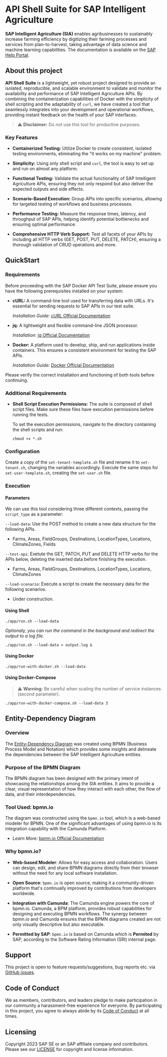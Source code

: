 # API Shell Suite for SAP Intelligent Agriculture

**SAP Intelligent Agriculture (SIA)** enables agribusinesses to sustainably increase farming efficiency by digitizing their farming processes and services from plan-to-harvest, taking advantage of data science and machine learning capabilities. The documentation is available on the [SAP Help Portal](https://help.sap.com/docs/SAP_INTELLIGENT_AGRICULTURE).

## About this project

**API Shell Suite** is a lightweight, yet robust project designed to provide an isolated, reproducible, and scalable environment to validate and monitor the availability and performance of SAP Intelligent Agriculture APIs. By combining the containerization capabilities of Docker with the simplicity of shell scripting and the adaptability of `curl`, we have created a tool that seamlessly integrates into your development and operational workflows, providing instant feedback on the health of your SAP interfaces.

> ⚠️ **Disclaimer:** Do not use this tool for productive purposes.

### Key Features

- **Containerized Testing:** Utilize Docker to create consistent, isolated testing environments, eliminating the "it works on my machine" problem.

- **Simplicity:** Using only shell script and `curl`, the tool is easy to set up and run on almost any platform.

- **Functional Testing:** Validate the actual functionality of SAP Intelligent Agriculture APIs, ensuring they not only respond but also deliver the expected outputs and side effects.

- **Scenario-Based Execution:** Group APIs into specific scenarios, allowing for targeted testing of workflows and business processes.

- **Performance Testing:** Measure the response times, latency, and throughput of SAP APIs, helping identify potential bottlenecks and ensuring optimal performance.

- **Comprehensive HTTP Verb Support:** Test all facets of your APIs by including all HTTP verbs (GET, POST, PUT, DELETE, PATCH), ensuring a thorough validation of CRUD operations and more.

## QuickStart

### Requirements

Before proceeding with the SAP Docker API Test Suite, please ensure you have the following prerequisites installed on your system:

- **cURL:** A command-line tool used for transferring data with URLs. It's essential for sending requests to SAP APIs in our test suite.
  
  *Installation Guide:* [cURL Official Documentation](https://curl.se/docs/install.html)

- **jq:** A lightweight and flexible command-line JSON processor.

  *Installation:* [jq Official Documentation](https://stedolan.github.io/jq/download/)

- **Docker:** A platform used to develop, ship, and run applications inside containers. This ensures a consistent environment for testing the SAP APIs.

  *Installation Guide:* [Docker Official Documentation](https://docs.docker.com/get-docker/)

Please verify the correct installation and functioning of both tools before continuing.

### Additional Requirements

- **Shell Script Execution Permissions:** The suite is composed of shell script files. Make sure these files have execution permissions before running the tests.

  To set the execution permissions, navigate to the directory containing the shell scripts and run:

  ```
  chmod +x *.sh
  ```
### Configuration

Create a copy of the `set-tenant-template.sh` file and rename it to `set-tenant.sh`, changing the variables accordingly. Execute the same steps for `set-user-template.sh`, creating the `set-user.sh` file.

### Execution

#### Parameters

We can use this tool considering three different contexts, passing the `script_type` as a parameter:

`--load-data`: Use the POST method to create a new data structure for the following APIs.
- Farms, Areas, FieldGroups, Destinations, LocationTypes, Locations, ClimateZones, Fields

`--test-api`: Exetute the GET, PATCH, PUT and DELETE HTTP verbs for the APIs below, deleting the inserted data before finishing the execution.
- Farms, Areas, FieldGroups, Destinations, LocationTypes, Locations, ClimateZones

`--load-scenario`: Execute a script to create the necessary data for the following scenarios.
- Under construction.

#### Using Shell

```
./app/run.sh --load-data
```
*Optionaly, you can run the command in the background and redirect the output to a log file.*

```
./app/run.sh --load-data > output.log &
```

#### Using Docker

```
./app/run-with-docker.sh --load-data
```

#### Using Docker-Compose

> ⚠️ **Warning:** Be careful when scaling the number of service instances (second parameter).

```
./app/run-with-docker-compose.sh --load-data 3
```

## Entity-Dependency Diagram

### Overview

The [Entity-Dependency Diagram](diagrams/entity-dependency.svg) was created using BPMN (Business Process Model and Notation) which provides some insights and delineate the dependencies between the SAP Intelligent Agriculture entities.

### Purpose of the BPMN Diagram

The BPMN diagram has been designed with the primary intent of showcasing the relationships among the SIA entities. It aims to provide a clear, visual representation of how they interact with each other, the flow of data, and their interdependencies.

### Tool Used: bpmn.io

The diagram was constructed using the `bpmn.io` tool, which is a web-based modeler for BPMN. One of the significant advantages of using bpmn.io is its integration capability with the Camunda Platform. 
- *Learn More:* [bpmn.io Official Documentation](https://bpmn.io/toolkit/bpmn-js/)

### Why bpmn.io?

- **Web-based Modeler**: Allows for easy access and collaboration. Users can design, edit, and share BPMN diagrams directly from their browser without the need for any local software installation.
  
- **Open Source**: `bpmn.io` is open source, making it a community-driven platform that's continually improved by contributions from developers worldwide.
  
- **Integration with Camunda**: The Camunda engine powers the core of bpmn.io. Camunda, a BPM platform, provides robust capabilities for designing and executing BPMN workflows. The synergy between bpmn.io and Camunda ensures that the BPMN diagrams created are not only visually descriptive but also executable.

- **Permitted by SAP**: `bpmn.io` is based on Camunda which is **Permited** by SAP, according to the Software Rating Information (SRI) internal page.

## Support

This project is open to feature requests/suggestions, bug reports etc. via [GitHub issues](https://github.com/sap-contributions/api-shell-suite/issues).

## Code of Conduct

We as members, contributors, and leaders pledge to make participation in our community a harassment-free experience for everyone. By participating in this project, you agree to always abide by its [Code of Conduct](https://github.com/SAP/.github/blob/main/CODE_OF_CONDUCT.md) at all times.

## Licensing

Copyright 2023 SAP SE or an SAP affiliate company and contributors. Please see our [LICENSE](LICENSE) for copyright and license information. 
